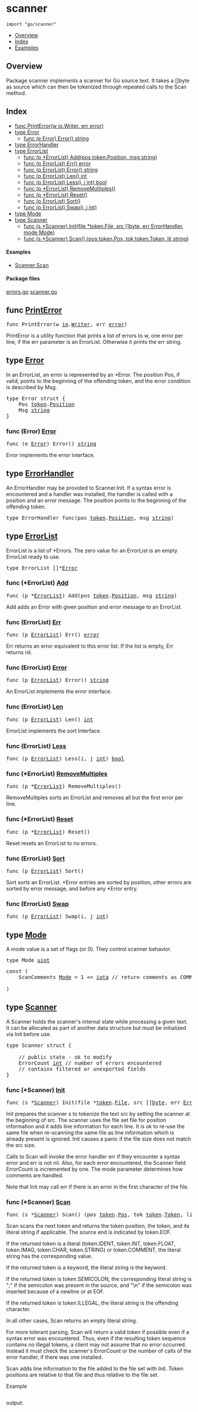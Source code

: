 

# scanner
`import "go/scanner"`

* [Overview](#pkg-overview)
* [Index](#pkg-index)
* [Examples](#pkg-examples)

## <a id="pkg-overview">Overview</a>
Package scanner implements a scanner for Go source text.
It takes a []byte as source which can then be tokenized
through repeated calls to the Scan method.




## <a id="pkg-index">Index</a>
* [func PrintError(w io.Writer, err error)](#PrintError)
* [type Error](#Error)
  * [func (e Error) Error() string](#Error.Error)
* [type ErrorHandler](#ErrorHandler)
* [type ErrorList](#ErrorList)
  * [func (p *ErrorList) Add(pos token.Position, msg string)](#ErrorList.Add)
  * [func (p ErrorList) Err() error](#ErrorList.Err)
  * [func (p ErrorList) Error() string](#ErrorList.Error)
  * [func (p ErrorList) Len() int](#ErrorList.Len)
  * [func (p ErrorList) Less(i, j int) bool](#ErrorList.Less)
  * [func (p *ErrorList) RemoveMultiples()](#ErrorList.RemoveMultiples)
  * [func (p *ErrorList) Reset()](#ErrorList.Reset)
  * [func (p ErrorList) Sort()](#ErrorList.Sort)
  * [func (p ErrorList) Swap(i, j int)](#ErrorList.Swap)
* [type Mode](#Mode)
* [type Scanner](#Scanner)
  * [func (s *Scanner) Init(file *token.File, src []byte, err ErrorHandler, mode Mode)](#Scanner.Init)
  * [func (s *Scanner) Scan() (pos token.Pos, tok token.Token, lit string)](#Scanner.Scan)


#### <a id="pkg-examples">Examples</a>
* [Scanner.Scan](#example_Scanner_Scan)


#### <a id="pkg-files">Package files</a>
[errors.go](https://golang.org/src/go/scanner/errors.go) [scanner.go](https://golang.org/src/go/scanner/scanner.go) 






## <a id="PrintError">func</a> [PrintError](https://golang.org/src/go/scanner/errors.go?s=2892:2931#L106)
<pre>func PrintError(w <a href="/pkg/io/">io</a>.<a href="/pkg/io/#Writer">Writer</a>, err <a href="/pkg/builtin/#error">error</a>)</pre>
PrintError is a utility function that prints a list of errors to w,
one error per line, if the err parameter is an ErrorList. Otherwise
it prints the err string.





## <a id="Error">type</a> [Error](https://golang.org/src/go/scanner/errors.go?s=413:466#L9)
In an ErrorList, an error is represented by an *Error.
The position Pos, if valid, points to the beginning of
the offending token, and the error condition is described
by Msg.


<pre>type Error struct {
<span id="Error.Pos"></span>    Pos <a href="/pkg/go/token/">token</a>.<a href="/pkg/go/token/#Position">Position</a>
<span id="Error.Msg"></span>    Msg <a href="/pkg/builtin/#string">string</a>
}
</pre>











### <a id="Error.Error">func</a> (Error) [Error](https://golang.org/src/go/scanner/errors.go?s=509:538#L15)
<pre>func (e <a href="#Error">Error</a>) Error() <a href="/pkg/builtin/#string">string</a></pre>
Error implements the error interface.




## <a id="ErrorHandler">type</a> [ErrorHandler](https://golang.org/src/go/scanner/scanner.go?s=687:741#L16)
An ErrorHandler may be provided to Scanner.Init. If a syntax error is
encountered and a handler was installed, the handler is called with a
position and an error message. The position points to the beginning of
the offending token.


<pre>type ErrorHandler func(pos <a href="/pkg/go/token/">token</a>.<a href="/pkg/go/token/#Position">Position</a>, msg <a href="/pkg/builtin/#string">string</a>)</pre>











## <a id="ErrorList">type</a> [ErrorList](https://golang.org/src/go/scanner/errors.go?s=853:876#L27)
ErrorList is a list of *Errors.
The zero value for an ErrorList is an empty ErrorList ready to use.


<pre>type ErrorList []*<a href="#Error">Error</a></pre>











### <a id="ErrorList.Add">func</a> (\*ErrorList) [Add](https://golang.org/src/go/scanner/errors.go?s=954:1009#L30)
<pre>func (p *<a href="#ErrorList">ErrorList</a>) Add(pos <a href="/pkg/go/token/">token</a>.<a href="/pkg/go/token/#Position">Position</a>, msg <a href="/pkg/builtin/#string">string</a>)</pre>
Add adds an Error with given position and error message to an ErrorList.




### <a id="ErrorList.Err">func</a> (ErrorList) [Err](https://golang.org/src/go/scanner/errors.go?s=2638:2668#L95)
<pre>func (p <a href="#ErrorList">ErrorList</a>) Err() <a href="/pkg/builtin/#error">error</a></pre>
Err returns an error equivalent to this error list.
If the list is empty, Err returns nil.




### <a id="ErrorList.Error">func</a> (ErrorList) [Error](https://golang.org/src/go/scanner/errors.go?s=2358:2391#L83)
<pre>func (p <a href="#ErrorList">ErrorList</a>) Error() <a href="/pkg/builtin/#string">string</a></pre>
An ErrorList implements the error interface.




### <a id="ErrorList.Len">func</a> (ErrorList) [Len](https://golang.org/src/go/scanner/errors.go?s=1185:1213#L38)
<pre>func (p <a href="#ErrorList">ErrorList</a>) Len() <a href="/pkg/builtin/#int">int</a></pre>
ErrorList implements the sort Interface.




### <a id="ErrorList.Less">func</a> (ErrorList) [Less](https://golang.org/src/go/scanner/errors.go?s=1300:1338#L41)
<pre>func (p <a href="#ErrorList">ErrorList</a>) Less(i, j <a href="/pkg/builtin/#int">int</a>) <a href="/pkg/builtin/#bool">bool</a></pre>



### <a id="ErrorList.RemoveMultiples">func</a> (\*ErrorList) [RemoveMultiples](https://golang.org/src/go/scanner/errors.go?s=2019:2056#L68)
<pre>func (p *<a href="#ErrorList">ErrorList</a>) RemoveMultiples()</pre>
RemoveMultiples sorts an ErrorList and removes all but the first error per line.




### <a id="ErrorList.Reset">func</a> (\*ErrorList) [Reset](https://golang.org/src/go/scanner/errors.go?s=1093:1120#L35)
<pre>func (p *<a href="#ErrorList">ErrorList</a>) Reset()</pre>
Reset resets an ErrorList to no errors.




### <a id="ErrorList.Sort">func</a> (ErrorList) [Sort](https://golang.org/src/go/scanner/errors.go?s=1890:1915#L63)
<pre>func (p <a href="#ErrorList">ErrorList</a>) Sort()</pre>
Sort sorts an ErrorList. *Error entries are sorted by position,
other errors are sorted by error message, and before any *Error
entry.




### <a id="ErrorList.Swap">func</a> (ErrorList) [Swap](https://golang.org/src/go/scanner/errors.go?s=1237:1270#L39)
<pre>func (p <a href="#ErrorList">ErrorList</a>) Swap(i, j <a href="/pkg/builtin/#int">int</a>)</pre>



## <a id="Mode">type</a> [Mode](https://golang.org/src/go/scanner/scanner.go?s=2718:2732#L90)
A mode value is a set of flags (or 0).
They control scanner behavior.


<pre>type Mode <a href="/pkg/builtin/#uint">uint</a></pre>



<pre>const (
    <span id="ScanComments">ScanComments</span> <a href="#Mode">Mode</a> = 1 &lt;&lt; <a href="/pkg/builtin/#iota">iota</a> <span class="comment">// return comments as COMMENT tokens</span>

)</pre>









## <a id="Scanner">type</a> [Scanner](https://golang.org/src/go/scanner/scanner.go?s=930:1525#L22)
A Scanner holds the scanner's internal state while processing
a given text. It can be allocated as part of another data
structure but must be initialized via Init before use.


<pre>type Scanner struct {

    <span class="comment">// public state - ok to modify</span>
<span id="Scanner.ErrorCount"></span>    ErrorCount <a href="/pkg/builtin/#int">int</a> <span class="comment">// number of errors encountered</span>
    <span class="comment">// contains filtered or unexported fields</span>
}
</pre>











### <a id="Scanner.Init">func</a> (\*Scanner) [Init](https://golang.org/src/go/scanner/scanner.go?s=3676:3757#L112)
<pre>func (s *<a href="#Scanner">Scanner</a>) Init(file *<a href="/pkg/go/token/">token</a>.<a href="/pkg/go/token/#File">File</a>, src []<a href="/pkg/builtin/#byte">byte</a>, err <a href="#ErrorHandler">ErrorHandler</a>, mode <a href="#Mode">Mode</a>)</pre>
Init prepares the scanner s to tokenize the text src by setting the
scanner at the beginning of src. The scanner uses the file set file
for position information and it adds line information for each line.
It is ok to re-use the same file when re-scanning the same file as
line information which is already present is ignored. Init causes a
panic if the file size does not match the src size.

Calls to Scan will invoke the error handler err if they encounter a
syntax error and err is not nil. Also, for each error encountered,
the Scanner field ErrorCount is incremented by one. The mode parameter
determines how comments are handled.

Note that Init may call err if there is an error in the first character
of the file.




### <a id="Scanner.Scan">func</a> (\*Scanner) [Scan](https://golang.org/src/go/scanner/scanner.go?s=19044:19113#L772)
<pre>func (s *<a href="#Scanner">Scanner</a>) Scan() (pos <a href="/pkg/go/token/">token</a>.<a href="/pkg/go/token/#Pos">Pos</a>, tok <a href="/pkg/go/token/">token</a>.<a href="/pkg/go/token/#Token">Token</a>, lit <a href="/pkg/builtin/#string">string</a>)</pre>
Scan scans the next token and returns the token position, the token,
and its literal string if applicable. The source end is indicated by
token.EOF.

If the returned token is a literal (token.IDENT, token.INT, token.FLOAT,
token.IMAG, token.CHAR, token.STRING) or token.COMMENT, the literal string
has the corresponding value.

If the returned token is a keyword, the literal string is the keyword.

If the returned token is token.SEMICOLON, the corresponding
literal string is ";" if the semicolon was present in the source,
and "\n" if the semicolon was inserted because of a newline or
at EOF.

If the returned token is token.ILLEGAL, the literal string is the
offending character.

In all other cases, Scan returns an empty literal string.

For more tolerant parsing, Scan will return a valid token if
possible even if a syntax error was encountered. Thus, even
if the resulting token sequence contains no illegal tokens,
a client may not assume that no error occurred. Instead it
must check the scanner's ErrorCount or the number of calls
of the error handler, if there was one installed.

Scan adds line information to the file added to the file
set with Init. Token positions are relative to that file
and thus relative to the file set.


<a id="example_Scanner_Scan">Example</a>
```go
```

output:
```txt
```





